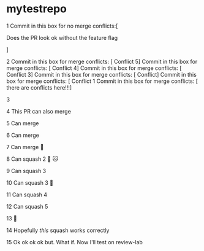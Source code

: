 # mytestrepo

1
Commit in this box for no merge conflicts:[

Does the PR look ok without the feature flag

]

2
Commit in this box for merge conflicts: [ Conflict 5]
Commit in this box for merge conflicts: [ Conflict 4]
Commit in this box for merge conflicts: [ Conflict 3]
Commit in this box for merge conflicts: [ Conflict]
Commit in this box for merge conflicts: [ Conflict 1
Commit in this box for merge conflicts: [ there are conflicts here!!!]

3 

4 This PR can also merge

5 Can merge

6 Can merge

7 Can merge :dog:

8 Can squash 2 :dog: :cat:

9 Can squash 3

10 Can squash 3 :dog:

11 Can squash 4

12 Can squash 5

13 :dog:

14 Hopefully _this_ squash works correctly

15 Ok ok ok ok but. What if. Now I'll test on review-lab
